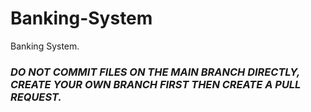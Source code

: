# Banking-System
Banking System.

### ***DO NOT COMMIT FILES ON THE MAIN BRANCH DIRECTLY, CREATE YOUR OWN BRANCH FIRST THEN CREATE A PULL REQUEST.***
